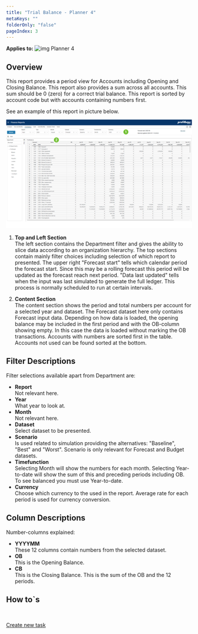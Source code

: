 ```yaml
---
title: "Trial Balance - Planner 4"
metaKeys: ""
folderOnly: "false"
pageIndex: 3
---
```


**Applies to:** ![img](https://profitbasedocs.blob.core.windows.net/icons/yes-icon.png) Planner 4

## Overview
This report provides a period view for Accounts including Opening and Closing Balance. This report also provides a sum across all accounts. This sum should be 0 (zero) for a correct trial balance. This report is sorted by account code but with accounts containing numbers first.

See an example of this report in picture below.
<br/>

![](../img/finance-reports-trial-balance.jpg)

1. **Top and Left Section** <br/>
The left section contains the Department filter and gives the ability to slice data according to an organization hierarchy. 
The top sections contain mainly filter choices including selection of which report to presented. 
The upper right "Forecast start" tells which calendar period the forecast start. Since this may be a rolling forecast this period will be updated as the forecast reach next period. "Data last updated" tells when the input was last simulated to generate the full ledger. This process is normally scheduled to run at certain intervals. 

2. **Content Section** <br/>
The content section shows the period and total numbers per account for a selected year and dataset. The Forecast dataset here only contains Forecast input data. Depending on how data is loaded, the opening balance may be included in the first period and with the OB-column showing empty. In this case the data is loaded without marking the OB transactions.
Accounts with numbers are sorted first in the table. Accounts not used can be found sorted at the bottom.

## Filter Descriptions
Filter selections available apart from Department are:

- **Report**<br/>Not relevant here.
- **Year**<br/>What year to look at.
- **Month**<br/>Not relevant here.
- **Dataset**<br/>Select dataset to be presented.
- **Scenario**<br/>Is used related to simulation providing the alternatives: "Baseline", "Best" and "Worst". Scenario is only relevant for Forecast and Budget datasets.
- **Timefunction**<br/>Selecting Month will show the numbers for each month. Selecting Year-to-date will show the sum of this and preceding periods including OB. To see balanced you must use Year-to-date.
- **Currency**<br/>Choose which currency to the used in the report. Average rate for each period is used for currency conversion.

## Column Descriptions
Number-columns explained:

- **YYYYMM**<br/>These 12 columns contain numbers from the selected dataset.
- **OB**<br/>This is the Opening Balance.
- **CB**<br/>This is the Closing Balance. This is the sum of the OB and the 12 periods.

## How to`s

<br/>

[Create new task](../../../process-and-tasks/tasks/create-edit-task.md)<br/>
